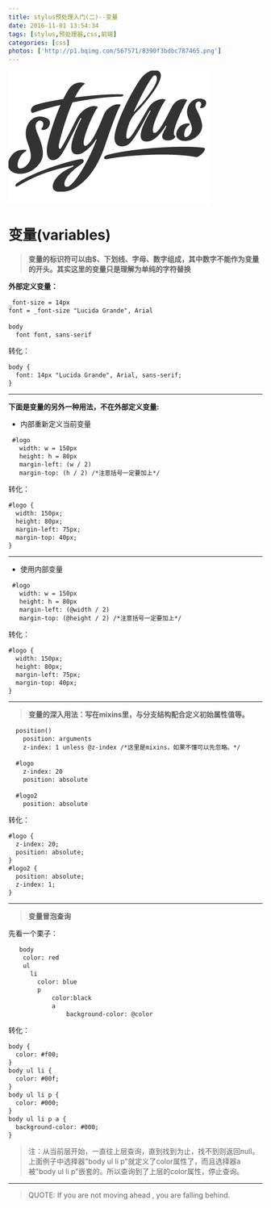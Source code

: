 ```yaml
---
title: stylus预处理入门(二)--变量
date: 2016-11-01 13:54:34
tags: [stylus,预处理器,css,前端]
categories: [css]
photos: ['http://p1.bqimg.com/567571/8390f3bdbc787465.png']
---
```


![stylus](/img/stylus.png)

# 变量(variables)
>**变量的标识符可以由$、下划线、字母、数字组成，其中数字不能作为变量的开头。其实这里的变量只是理解为单纯的字符替换**

**外部定义变量：**
```
_font-size = 14px
font = _font-size "Lucida Grande", Arial

body
  font font, sans-serif
```
转化：
```
body {
  font: 14px "Lucida Grande", Arial, sans-serif;
}
```
---
 **下面是变量的另外一种用法，不在外部定义变量:**
- 内部重新定义当前变量

```
 #logo
   width: w = 150px
   height: h = 80px
   margin-left: (w / 2)
   margin-top: (h / 2) /*注意括号一定要加上*/
```
转化：
```
#logo {
  width: 150px;
  height: 80px;
  margin-left: 75px;
  margin-top: 40px;
}
```
---
- 使用内部变量

```
 #logo
   width: w = 150px
   height: h = 80px
   margin-left: (@width / 2)
   margin-top: (@height / 2) /*注意括号一定要加上*/
```
转化：
```
#logo {
  width: 150px;
  height: 80px;
  margin-left: 75px;
  margin-top: 40px;
}
```
---
> **变量的深入用法：写在mixins里，与分支结构配合定义初始属性值等。**

```
  position()
    position: arguments
    z-index: 1 unless @z-index /*这里是mixins，如果不懂可以先忽略。*/

  #logo
    z-index: 20
    position: absolute

  #logo2
    position: absolute
```
转化：
```
#logo {
  z-index: 20;
  position: absolute;
}
#logo2 {
  position: absolute;
  z-index: 1;
}
```
---

> **变量冒泡查询**

先看一个栗子：
```
   body
    color: red
    ul
      li
        color: blue
        p
            color:black
            a
                background-color: @color
```
转化：
```
body {
  color: #f00;
}
body ul li {
  color: #00f;
}
body ul li p {
  color: #000;
}
body ul li p a {
  background-color: #000;
}
```
> 注：从当前层开始，一直往上层查询，直到找到为止，找不到则返回null。上面例子中选择器"body ul li p"就定义了color属性了，而且选择器a被"body ul li p"嵌套的。所以查询到了上层的color属性，停止查询。

---

> QUOTE: If you are not moving ahead , you are falling behind.
